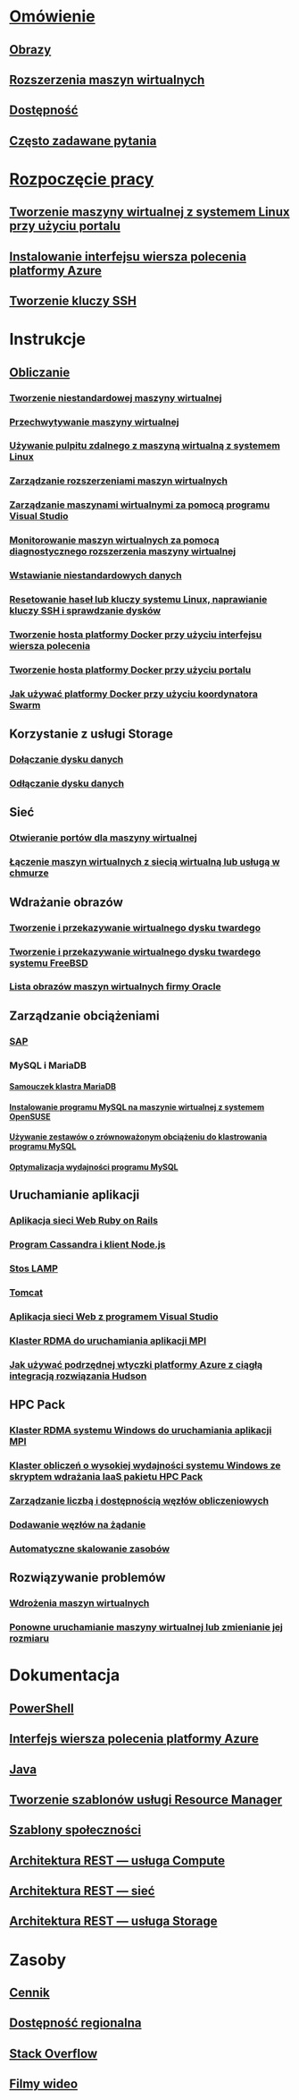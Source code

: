 # [Omówienie](../overview.md)
## [Obrazy](about-images.md)
## [Rozszerzenia maszyn wirtualnych](agents-and-extensions.md)
## [Dostępność](configure-availability.md)
## [Często zadawane pytania](faq.md)

# [Rozpoczęcie pracy](../opensource-links.md)
## [Tworzenie maszyny wirtualnej z systemem Linux przy użyciu portalu](createportal.md)
## [Instalowanie interfejsu wiersza polecenia platformy Azure](../../../cli-install-nodejs.md)
## [Tworzenie kluczy SSH](../mac-create-ssh-keys.md)

# Instrukcje
## [Obliczanie](../intro-on-azure.md)
### [Tworzenie niestandardowej maszyny wirtualnej](create-custom.md)
### [Przechwytywanie maszyny wirtualnej](capture-image.md)
### [Używanie pulpitu zdalnego z maszyną wirtualną z systemem Linux](remote-desktop.md)
### [Zarządzanie rozszerzeniami maszyn wirtualnych](manage-extensions.md)
### [Zarządzanie maszynami wirtualnymi za pomocą programu Visual Studio](manage-visual-studio.md)
### [Monitorowanie maszyn wirtualnych za pomocą diagnostycznego rozszerzenia maszyny wirtualnej](diagnostic-extension.md)
### [Wstawianie niestandardowych danych](inject-custom-data.md)
### [Resetowanie haseł lub kluczy systemu Linux, naprawianie kluczy SSH i sprawdzanie dysków](reset-access.md)
### [Tworzenie hosta platformy Docker przy użyciu interfejsu wiersza polecenia](cli-use-docker.md)
### [Tworzenie hosta platformy Docker przy użyciu portalu](portal-use-docker.md)
### [Jak używać platformy Docker przy użyciu koordynatora Swarm](../../virtual-machines-linux-docker-swarm.md)

## Korzystanie z usługi Storage
### [Dołączanie dysku danych](attach-disk.md)
### [Odłączanie dysku danych](detach-disk.md)

## Sieć
### [Otwieranie portów dla maszyny wirtualnej](setup-endpoints.md)
### [Łączenie maszyn wirtualnych z siecią wirtualną lub usługą w chmurze](connect-vms.md)

## Wdrażanie obrazów
### [Tworzenie i przekazywanie wirtualnego dysku twardego](create-upload-vhd.md)
### [Tworzenie i przekazywanie wirtualnego dysku twardego systemu FreeBSD](freebsd-create-upload-vhd.md)
### [Lista obrazów maszyn wirtualnych firmy Oracle](oracle-images.md)

## Zarządzanie obciążeniami
### [SAP](sap-get-started.md)
### MySQL i MariaDB
#### [Samouczek klastra MariaDB](mariadb-mysql-cluster.md)
#### [Instalowanie programu MySQL na maszynie wirtualnej z systemem OpenSUSE](mysql-on-opensuse.md)
#### [Używanie zestawów o zrównoważonym obciążeniu do klastrowania programu MySQL](mysql-cluster.md)
#### [Optymalizacja wydajności programu MySQL](optimize-mysql.md)

## Uruchamianie aplikacji
### [Aplikacja sieci Web Ruby on Rails](virtual-machines-linux-classic-ruby-rails-web-app.md)
### [Program Cassandra i klient Node.js](cassandra-nodejs.md)
### [Stos LAMP](lamp-script.md)
### [Tomcat](setup-tomcat.md)
### [Aplikacja sieci Web z programem Visual Studio](web-app-visual-studio.md)
### [Klaster RDMA do uruchamiania aplikacji MPI](rdma-cluster.md)
### [Jak używać podrzędnej wtyczki platformy Azure z ciągłą integracją rozwiązania Hudson](../../virtual-machines-azure-slave-plugin-for-hudson.md)


## HPC Pack
### [Klaster RDMA systemu Windows do uruchamiania aplikacji MPI](hpcpack-cluster.md)
### [Klaster obliczeń o wysokiej wydajności systemu Windows ze skryptem wdrażania IaaS pakietu HPC Pack](hpcpack-cluster-starccm.md)
### [Zarządzanie liczbą i dostępnością węzłów obliczeniowych](hpcpack-cluster-powershell-script.md)
### [Dodawanie węzłów na żądanie](hpcpack-cluster-openfoam.md)
### [Automatyczne skalowanie zasobów](hpcpack-cluster-namd.md)

## Rozwiązywanie problemów
### [Wdrożenia maszyn wirtualnych](troubleshoot-deployment-new-vm.md)
### [Ponowne uruchamianie maszyny wirtualnej lub zmienianie jej rozmiaru](restart-resize-error-troubleshooting.md)

# Dokumentacja
## [PowerShell](/powershell/azureps-cmdlets-docs)
## [Interfejs wiersza polecenia platformy Azure](/cli/azure/vm)
## [Java](/java/api)
## [Tworzenie szablonów usługi Resource Manager](../../../azure-resource-manager/resource-group-authoring-templates.md?toc=%2fazure%2fvirtual-machines%2flinux%2ftoc.json)
## [Szablony społeczności](https://azure.microsoft.com/documentation/templates)
## [Architektura REST — usługa Compute](/rest/api/compute)
## [Architektura REST — sieć](/rest/api)
## [Architektura REST — usługa Storage](/rest/api/storageservices)


# Zasoby
## [Cennik](https://azure.microsoft.com/pricing/details/virtual-machines/#Linux)
## [Dostępność regionalna](https://azure.microsoft.com/regions/services)
## [Stack Overflow](http://stackoverflow.com/questions/tagged/azure-virtual-machine)
## [Filmy wideo](https://azure.microsoft.com/documentation/videos/index/?services=virtual-machines)
